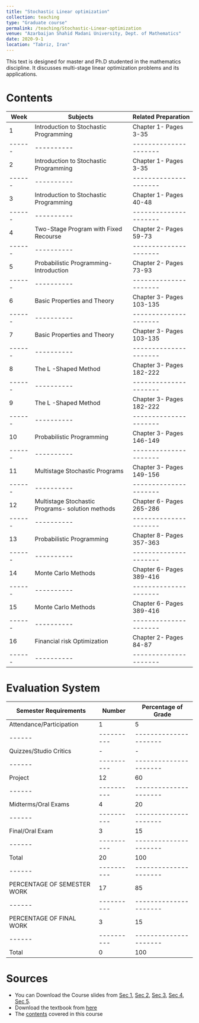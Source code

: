 ```yaml
---
title: "Stochastic Linear optimization"
collection: teaching
type: "Graduate course"
permalink: /teaching/Stochastic-Linear-optimization
venue: "Azarbaijan Shahid Madani University, Dept. of Mathematics"
date: 2020-9-1
location: "Tabriz, Iran"
---
```

This text is designed for master and Ph.D studented in the mathematics discipline. It discusses multi-stage linear optimization problems and its applications.

Contents
======

|Week|	Subjects|	Related Preparation|
|------|----------|---------------------|
|1|	Introduction to Stochastic Programming|	Chapter 1- Pages 3-35|
|------|----------|---------------------|
|2|	Introduction to Stochastic Programming|	Chapter 1- Pages 3-35|
|------|----------|---------------------|
|3|	Introduction to Stochastic Programming|	Chapter 1- Pages 40-48|
|------|----------|---------------------|
|4|	Two-Stage Program with Fixed Recourse|	Chapter 2- Pages 59-73|
|------|----------|---------------------|
|5|	Probabilistic Programming-Introduction|	Chapter 2- Pages 73-93|
|------|----------|---------------------|
|6|	Basic Properties and Theory|	Chapter 3- Pages 103-135|
|------|----------|---------------------|
|7|	Basic Properties and Theory|	Chapter 3- Pages 103-135|
|------|----------|---------------------|
|8|	The L -Shaped Method|	Chapter 3- Pages 182-222|
|------|----------|---------------------|
|9|	The L -Shaped Method|	Chapter 3- Pages 182-222|
|------|----------|---------------------|
|10|	Probabilistic Programming|	Chapter 3- Pages 146-149|
|------|----------|---------------------|
|11|	Multistage Stochastic Programs|	Chapter 3- Pages 149-156|
|------|----------|---------------------|
|12|	Multistage Stochastic Programs- solution methods|	Chapter 6- Pages 265-286|
|------|----------|---------------------|
|13|	Probabilistic Programming|	Chapter 8- Pages 357-363|
|------|----------|---------------------|
|14|	Monte Carlo Methods|	Chapter 6- Pages 389-416|
|------|----------|---------------------|
|15|	Monte Carlo Methods|	Chapter 6- Pages 389-416|
|------|----------|---------------------|
|16|	Financial risk Optimization|	Chapter 2- Pages 84-87|
|------|----------|---------------------|


Evaluation System 
======

|Semester Requirements|	Number|	Percentage of Grade|
|------|----------|---------------------|
|Attendance/Participation|1|5|
|------|----------|---------------------|
|Quizzes/Studio Critics|-|-|
|------|----------|---------------------|
|Project|12|60|
|------|----------|---------------------|
|Midterms/Oral Exams|4|20|
|------|----------|---------------------|
|Final/Oral Exam|3|15|
|------|----------|---------------------|
|Total|20|100|
|------|----------|---------------------|
|PERCENTAGE OF SEMESTER WORK|17|85|
|------|----------|---------------------|
|PERCENTAGE OF FINAL WORK|3|15|
|------|----------|---------------------|
|Total	|0|	100|

Sources
======

* You can Download the Course slides  from [Sec 1](Stochastic/Stoc1.pdf), [Sec 2](Stochastic/Stoc3.pdf), [Sec 3](Stochastic/Stoc3.pdf), [Sec 4](Stochastic/Stoc4.pdf),  [Sec 5](Stochastic/Stoc5.pdf).
* Download the textbook from [here](Stochastic/book.pdf)
* The [contents](Stochastic/contents.pdf) covered in this course 